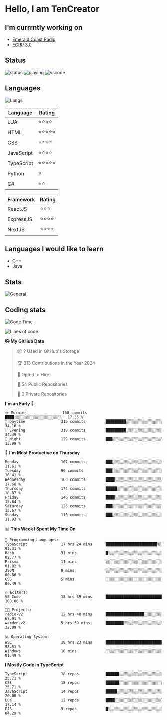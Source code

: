 # Hello, I am TenCreator

## I'm currrntly working on
- [Emerald Coast Radio](https://listen.emeraldcoastrp.com/)
- [ECRP 3.0](http://github.com/Emerald-Coast-Roleplay/)

## Status
![status](https://api.statusbadges.me/badge/status/518334475038359555?simple=true&style=for-the-badge)
![playing](https://api.statusbadges.me/badge/playing/518334475038359555?style=for-the-badge)
![vscode](https://api.statusbadges.me/badge/vscode/518334475038359555?style=for-the-badge)

## Languages
![Langs](https://github-readme-stats.vercel.app/api/top-langs/?username=tencreator&layout=compact&theme=radical)


|Language|Rating|
|--------|------|
|LUA|⭐️⭐️⭐️⭐️|
|HTML|⭐️⭐️⭐️⭐️⭐️|
|CSS|⭐️⭐️⭐️⭐️|
|JavaScript|⭐️⭐️⭐️⭐️|
|TypeScript|⭐️⭐️⭐️⭐️⭐️|
|Python|⭐️|
|C#|⭐️⭐️ |

|Framework|Rating|
|--------|------|
|ReactJS|⭐️⭐️⭐|
|ExpressJS|⭐️⭐️⭐️⭐️|
|NextJS|⭐️⭐️⭐⭐️|

## Languages I would like to learn
- C++
- Java

## Stats
![General](https://github-readme-stats.vercel.app/api?username=tencreator&show_icons=true&theme=radical)

## Coding stats

<!--START_SECTION:waka-->
![Code Time](http://img.shields.io/badge/Code%20Time-273%20hrs%2038%20mins-blue)

![Lines of code](https://img.shields.io/badge/From%20Hello%20World%20I%27ve%20Written-1.3%20million%20lines%20of%20code-blue)

**🐱 My GitHub Data** 

> 📦 ? Used in GitHub's Storage 
 > 
> 🏆 313 Contributions in the Year 2024
 > 
> 💼 Opted to Hire
 > 
> 📜 54 Public Repositories 
 > 
> 🔑 0 Private Repositories 
 > 
**I'm an Early 🐤** 

```text
🌞 Morning                160 commits         ████░░░░░░░░░░░░░░░░░░░░░   17.35 % 
🌆 Daytime                315 commits         █████████░░░░░░░░░░░░░░░░   34.16 % 
🌃 Evening                318 commits         █████████░░░░░░░░░░░░░░░░   34.49 % 
🌙 Night                  129 commits         ███░░░░░░░░░░░░░░░░░░░░░░   13.99 % 
```
📅 **I'm Most Productive on Thursday** 

```text
Monday                   107 commits         ███░░░░░░░░░░░░░░░░░░░░░░   11.61 % 
Tuesday                  96 commits          ███░░░░░░░░░░░░░░░░░░░░░░   10.41 % 
Wednesday                163 commits         ████░░░░░░░░░░░░░░░░░░░░░   17.68 % 
Thursday                 174 commits         █████░░░░░░░░░░░░░░░░░░░░   18.87 % 
Friday                   146 commits         ████░░░░░░░░░░░░░░░░░░░░░   15.84 % 
Saturday                 126 commits         ███░░░░░░░░░░░░░░░░░░░░░░   13.67 % 
Sunday                   110 commits         ███░░░░░░░░░░░░░░░░░░░░░░   11.93 % 
```


📊 **This Week I Spent My Time On** 

```text
💬 Programming Languages: 
TypeScript               17 hrs 24 mins      ███████████████████████░░   93.31 % 
Bash                     31 mins             █░░░░░░░░░░░░░░░░░░░░░░░░   02.77 % 
Prisma                   11 mins             ░░░░░░░░░░░░░░░░░░░░░░░░░   01.02 % 
JSON                     9 mins              ░░░░░░░░░░░░░░░░░░░░░░░░░   00.86 % 
CSS                      5 mins              ░░░░░░░░░░░░░░░░░░░░░░░░░   00.49 % 

🔥 Editors: 
VS Code                  18 hrs 39 mins      █████████████████████████   100.00 % 

🐱‍💻 Projects: 
radio-v2                 12 hrs 40 mins      █████████████████░░░░░░░░   67.91 % 
warden-v2                5 hrs 59 mins       ████████░░░░░░░░░░░░░░░░░   32.09 % 

💻 Operating System: 
WSL                      18 hrs 23 mins      █████████████████████████   98.51 % 
Windows                  16 mins             ░░░░░░░░░░░░░░░░░░░░░░░░░   01.49 % 
```

**I Mostly Code in TypeScript** 

```text
TypeScript               18 repos            ██████░░░░░░░░░░░░░░░░░░░   25.71 % 
CSS                      18 repos            ██████░░░░░░░░░░░░░░░░░░░   25.71 % 
JavaScript               14 repos            █████░░░░░░░░░░░░░░░░░░░░   20.00 % 
Lua                      12 repos            ████░░░░░░░░░░░░░░░░░░░░░   17.14 % 
EJS                      3 repos             █░░░░░░░░░░░░░░░░░░░░░░░░   04.29 % 
```




<!--END_SECTION:waka-->
